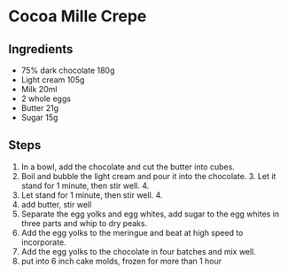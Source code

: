 # Cocoa Mille Crepe

## Ingredients
- 75% dark chocolate 180g
- Light cream 105g
- Milk 20ml
- 2 whole eggs
- Butter 21g
- Sugar 15g

## Steps
1. In a bowl, add the chocolate and cut the butter into cubes.
2. Boil and bubble the light cream and pour it into the chocolate. 3. Let it stand for 1 minute, then stir well. 4.
3. Let stand for 1 minute, then stir well. 4.
4. add butter, stir well
5. Separate the egg yolks and egg whites, add sugar to the egg whites in three parts and whip to dry peaks.
6. Add the egg yolks to the meringue and beat at high speed to incorporate.
7. Add the egg yolks to the chocolate in four batches and mix well.
8. put into 6 inch cake molds, frozen for more than 1 hour
